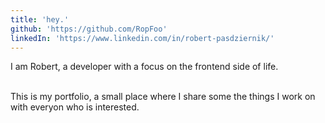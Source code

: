```yaml
---
title: 'hey.'
github: 'https://github.com/RopFoo'
linkedIn: 'https://www.linkedin.com/in/robert-pasdziernik/'
---
```


I am Robert, a developer with a focus on the frontend side of life.

\
This is my portfolio, a small place where I share some the things I work on with everyon who is interested.
